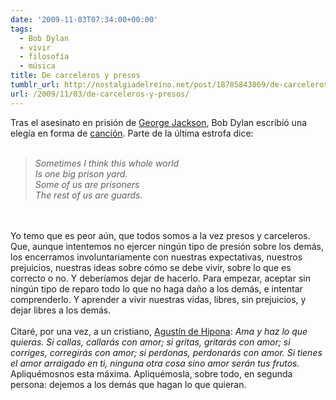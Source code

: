```yaml
---
date: '2009-11-03T07:34:00+00:00'
tags:
  - Bob Dylan
  - vivir
  - filosofía
  - música
title: De carceleros y presos
tumblr_url: http://nostalgiadelreino.net/post/18785843869/de-carceleros-y-presos
url: /2009/11/03/de-carceleros-y-presos/
---
```


<p>Tras el asesinato en prisión de <a href="http://en.wikipedia.org/wiki/George_Jackson_%28Black_Panther%29">George Jackson</a>, Bob Dylan escribió una elegía en forma de <a href="http://www.bobdylan.com/#/songs/george-jackson">canción</a>. Parte de la última estrofa dice:<br/><br/></p><blockquote><em>Sometimes I think this whole world<br/>Is one big prison yard.<br/>Some of us are prisoners<br/>The rest of us are guards.</em></blockquote><br/><br/>Yo temo que es peor aún, que todos somos a la vez presos y carceleros. Que, aunque intentemos no ejercer ningún tipo de presión sobre los demás, los encerramos involuntariamente con nuestras expectativas, nuestros prejuicios, nuestras ideas sobre cómo se debe vivir, sobre lo que es correcto o no. Y deberíamos dejar de hacerlo. Para empezar, aceptar sin ningún tipo de reparo todo lo que no haga daño a los demás, e intentar comprenderlo. Y aprender a vivir nuestras vidas, libres, sin prejuicios, y dejar libres a los demás.<br/><br/>Citaré, por una vez, a un cristiano, <a href="http://es.wikipedia.org/wiki/Agust%C3%ADn_de_Hipona">Agustín de Hipona</a>: <em>Ama y haz lo que quieras. Si callas, callarás con amor; si gritas, gritarás con amor; si corriges, corregirás con amor; si perdonas, perdonarás con amor. Si tienes el amor arraigado en ti, ninguna otra cosa sino amor serán tus frutos.</em> Apliquémosnos esta máxima. Apliquémosla, sobre todo, en segunda persona: dejemos a los demás que hagan lo que quieran.<div class="blogger-post-footer"><img width="1" height="1" src="https://blogger.googleusercontent.com/tracker/1180118427259117074-8228129526439018621?l=nostalgiadelreino.blogspot.com" alt=""/></div>
